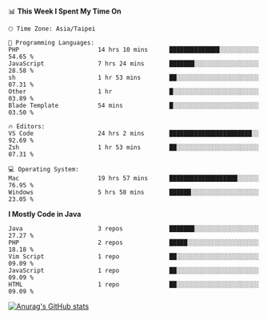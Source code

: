 <!--
<table>
  <tr>
    <td>
      <img src="./devcard.svg" alt="A dev card" width="400" hight="100%">
    </td>
    <td>
      <p>### Hi there 👋</p>
      <p>**treevel/treevel** is a ✨ _special_ ✨ repository because its `README.md` (this file) appears on your GitHub profile.</p>
      <p>Here are some ideas to get you started:</p>
      <p>- 🔭 I’m currently working on ...</p>
      <p>- 🌱 I’m currently learning ...</p>
      <p>- 👯 I’m looking to collaborate on ...</p>
      <p>- 🤔 I’m looking for help with ...</p>
      <p>- 💬 Ask me about ...</p>
      <p>- 📫 How to reach me: ...</p>
      <p>- 😄 Pronouns: ...</p>
      <p>- ⚡ Fun fact: ...</p>
    </td>
  </tr>
</table>
-->

<!--START_SECTION:waka-->
📊 **This Week I Spent My Time On** 

```text
🕑︎ Time Zone: Asia/Taipei

💬 Programming Languages: 
PHP                      14 hrs 10 mins      ██████████████░░░░░░░░░░░   54.65 % 
JavaScript               7 hrs 24 mins       ███████░░░░░░░░░░░░░░░░░░   28.58 % 
sh                       1 hr 53 mins        ██░░░░░░░░░░░░░░░░░░░░░░░   07.31 % 
Other                    1 hr                █░░░░░░░░░░░░░░░░░░░░░░░░   03.89 % 
Blade Template           54 mins             █░░░░░░░░░░░░░░░░░░░░░░░░   03.50 % 

🔥 Editors: 
VS Code                  24 hrs 2 mins       ███████████████████████░░   92.69 % 
Zsh                      1 hr 53 mins        ██░░░░░░░░░░░░░░░░░░░░░░░   07.31 % 

💻 Operating System: 
Mac                      19 hrs 57 mins      ███████████████████░░░░░░   76.95 % 
Windows                  5 hrs 58 mins       ██████░░░░░░░░░░░░░░░░░░░   23.05 % 
```

**I Mostly Code in Java** 

```text
Java                     3 repos             ███████░░░░░░░░░░░░░░░░░░   27.27 % 
PHP                      2 repos             █████░░░░░░░░░░░░░░░░░░░░   18.18 % 
Vim Script               1 repo              ██░░░░░░░░░░░░░░░░░░░░░░░   09.09 % 
JavaScript               1 repo              ██░░░░░░░░░░░░░░░░░░░░░░░   09.09 % 
HTML                     1 repo              ██░░░░░░░░░░░░░░░░░░░░░░░   09.09 % 
```




<!--END_SECTION:waka-->

<!-- GitHub Stats Card-->
[![Anurag's GitHub stats](https://github-readme-stats.vercel.app/api?username=treevel&show_icons=true&theme=monokai&count_private=true)](https://github.com/anuraghazra/github-readme-stats)
